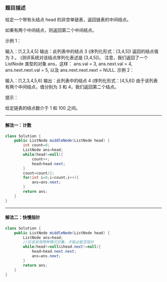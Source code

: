 ### 题目描述
给定一个带有头结点 head 的非空单链表，返回链表的中间结点。

如果有两个中间结点，则返回第二个中间结点。

 

示例 1：

输入：[1,2,3,4,5]
输出：此列表中的结点 3 (序列化形式：[3,4,5])
返回的结点值为 3 。 (测评系统对该结点序列化表述是 [3,4,5])。
注意，我们返回了一个 ListNode 类型的对象 ans，这样：
ans.val = 3, ans.next.val = 4, ans.next.next.val = 5, 以及 ans.next.next.next = NULL.
示例 2：

输入：[1,2,3,4,5,6]
输出：此列表中的结点 4 (序列化形式：[4,5,6])
由于该列表有两个中间结点，值分别为 3 和 4，我们返回第二个结点。


提示：

给定链表的结点数介于 1 和 100 之间。
***
#### 解法一：计数
```java
class Solution {
    public ListNode middleNode(ListNode head) {
        int count=0;
        ListNode ans=head;
        while(head!=null){
            count++;
            head=head.next;
        }
        count=count/2;
        for(int i=0;i<count;i++){
            ans=ans.next;
        }
        return ans;
    }
}
```
***
#### 解法二：快慢指针
```java
class Solution {
    public ListNode middleNode(ListNode head) {
        ListNode ans=head;
        //应该采用两种情况交集，才能必能空指针
        while(head!=null&&head.next!=null){
            head=head.next.next;
            ans=ans.next;
        }
        return ans;
    }
}
```